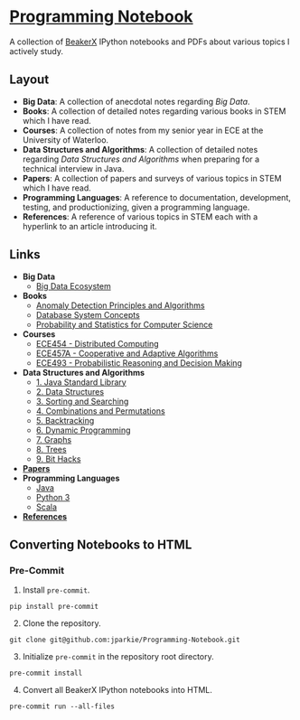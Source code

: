 # [Programming Notebook](https://github.com/jparkie/Programming-Notebook)

A collection of [BeakerX](http://beakerx.com/) IPython notebooks and PDFs about various topics I actively study.

## Layout

- **Big Data**: A collection of anecdotal notes regarding *Big Data*.
- **Books**: A collection of detailed notes regarding various books in STEM which I have read.
- **Courses**: A collection of notes from my senior year in ECE at the University of Waterloo.
- **Data Structures and Algorithms**: A collection of detailed notes regarding *Data Structures and Algorithms* when preparing for a technical interview in Java.
- **Papers**: A collection of papers and surveys of various topics in STEM which I have read.
- **Programming Languages**: A reference to documentation, development, testing, and productionizing, given a programming language.
- **References**: A reference of various topics in STEM each with a hyperlink to an article introducing it.

## Links

- **Big Data**
	- [Big Data Ecosystem](http://jacobpark.me/Programming-Notebook/Big%20Data/Big%20Data%20Ecosystem.html)
- **Books**
	- [Anomaly Detection Principles and Algorithms](http://jacobpark.me/Programming-Notebook/Books/Anomaly%20Detection%20Principles%20and%20Algorithms/Anomaly%20Detection%20Principles%20and%20Algorithms.html)
	- [Database System Concepts](http://jacobpark.me/Programming-Notebook/Books/Database%20System%20Concepts/Database%20System%20Concepts.html)
	- [Probability and Statistics for Computer Science](http://jacobpark.me/Programming-Notebook/Books/Probability%20and%20Statistics%20for%20Computer%20Science/Probability%20and%20Statistics%20for%20Computer%20Science.html)
- **Courses**
	- [ECE454 - Distributed Computing](http://jacobpark.me/Programming-Notebook/Courses/ECE454/ECE454%20Notes.html)
	- [ECE457A - Cooperative and Adaptive Algorithms](http://jacobpark.me/Programming-Notebook/Courses/ECE457A/ECE457A%20Notes.html)
	- [ECE493 - Probabilistic Reasoning and Decision Making](http://jacobpark.me/Programming-Notebook/Courses/ECE493/ECE493%20Notes.html)
- **Data Structures and Algorithms**
	- [1\. Java Standard Library](http://jacobpark.me/Programming-Notebook/Data%20Structures%20and%20Algorithms/1.%20Java%20Standard%20Library.html)
	- [2\. Data Structures](http://jacobpark.me/Programming-Notebook/Data%20Structures%20and%20Algorithms/2.%20Data%20Structures.html)
	- [3\. Sorting and Searching](http://jacobpark.me/Programming-Notebook/Data%20Structures%20and%20Algorithms/3.%20Sorting%20and%20Searching.html)
	- [4\. Combinations and Permutations](http://jacobpark.me/Programming-Notebook/Data%20Structures%20and%20Algorithms/4.%20Combinations%20and%20Permutations.html)
	- [5\. Backtracking](http://jacobpark.me/Programming-Notebook/Data%20Structures%20and%20Algorithms/5.%20Backtracking.html)
	- [6\. Dynamic Programming](http://jacobpark.me/Programming-Notebook/Data%20Structures%20and%20Algorithms/6.%20Dynamic%20Programming.html)
	- [7\. Graphs](http://jacobpark.me/Programming-Notebook/Data%20Structures%20and%20Algorithms/7.%20Graphs.html)
	- [8\. Trees](http://jacobpark.me/Programming-Notebook/Data%20Structures%20and%20Algorithms/8.%20Trees.html)
	- [9\. Bit Hacks](http://jacobpark.me/Programming-Notebook/Data%20Structures%20and%20Algorithms/9.%20Bit%20Hacks.html)
- [**Papers**](https://github.com/jparkie/Programming-Notebook/tree/master/Papers)
- **Programming Languages**
	- [Java](http://jacobpark.me/Programming-Notebook/Programming%20Languages/Java.html)
	- [Python 3](http://jacobpark.me/Programming-Notebook/Programming%20Languages/Python%203.html)
	- [Scala](http://jacobpark.me/Programming-Notebook/Programming%20Languages/Scala.html)
- [**References**](http://jacobpark.me/Programming-Notebook/References.html)

## Converting Notebooks to HTML

### Pre-Commit

1. Install `pre-commit`.
```
pip install pre-commit
```
2. Clone the repository.
```
git clone git@github.com:jparkie/Programming-Notebook.git
```
3. Initialize `pre-commit` in the repository root directory.
```
pre-commit install
```
4. Convert all BeakerX IPython notebooks into HTML.
```
pre-commit run --all-files
```
